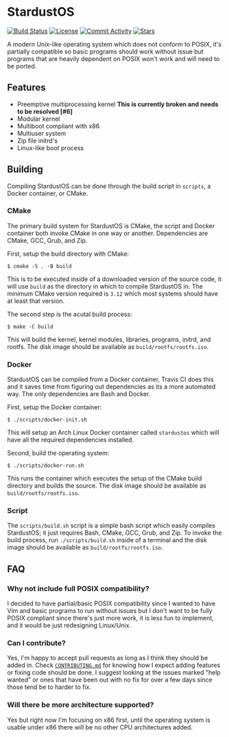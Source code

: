 # StardustOS

[![Build Status](https://img.shields.io/travis/com/RossComputerGuy/stardustos?style=for-the-badge)](https://travis-ci.com/RossComputerGuy/stardustos)
[![License](https://img.shields.io/github/license/RossComputerGuy/stardustos?style=for-the-badge)](https://github.com/RossComputerGuy/stardustos/blob/master/LICENSE)
[![Commit Activity](https://img.shields.io/github/commit-activity/w/RossComputerGuy/stardustos?style=for-the-badge)](https://github.com/RossComputerGuy/stardustos/pulse)
[![Stars](https://img.shields.io/github/stars/RossComputerGuy/stardustos?style=for-the-badge)](https://github.com/RossComputerGuy/stardustos/stargazers)

A modern Unix-like operating system which does not conform to POSIX, it's partially compatible so basic programs should work without issue but programs that are heavily dependent on POSIX won't work and will need to be ported.

## Features
* Preemptive multiprocessing kernel **This is currently broken and needs to be resolved [#6]**
* Modular kernel
* Multiboot compliant with x86
* Multiuser system
* Zip file initrd's
* Linux-like boot process

## Building
Compiling StardustOS can be done through the build script in `scripts`, a Docker container, or CMake.

### CMake
The primary build system for StardustOS is CMake, the script and Docker container both invoke CMake in one way or another. Dependencies are CMake, GCC, Grub, and Zip.

First, setup the build directory with CMake:
```
$ cmake -S . -B build
```
This is to be executed inside of a downloaded version of the source code, it will use `build` as the directory in which to compile StardustOS in. The minimum CMake version required is `3.12` which most systems should have at least that version.

The second step is the acutal build process:
```
$ make -C build
```
This will build the kernel, kernel modules, libraries, programs, initrd, and rootfs. The disk image should be available as `build/rootfs/rootfs.iso`.

### Docker
StardustOS can be compiled from a Docker container, Travis CI does this and it saves time from figuring out dependencies as its a more automated way. The only dependencies are Bash and Docker.

First, setup the Docker container:
```
$ ./scripts/docker-init.sh
```
This will setup an Arch Linux Docker container called `stardustos` which will have all the required dependencies installed.

Second, build the operating system:
```
$ ./scripts/docker-run.sh
```
This runs the container which executes the setup of the CMake build directory and builds the source. The disk image should be available as `build/rootfs/rootfs.iso`.

### Script
The `scripts/build.sh` script is a simple bash script which easily compiles StardustOS; it just requires Bash, CMake, GCC, Grub, and Zip. To invoke the build process, run `./scripts/build.sh` inside of a terminal and the disk image should be available as `build/rootfs/rootfs.iso`.

## FAQ

### Why not include full POSIX compatibility?
I decided to have partial/basic POSIX compatibility since I wanted to have Vim and basic programs to run without issues but I don't want to be fully POSIX compliant since there's just more work, it is less fun to implement, and it would be just redesigning Linux/Unix.

### Can I contribute?
Yes, I'm happy to accept pull requests as long as I think they should be added in. Check [`CONTRIBUTING.md`](https://github.com/RossComputerGuy/stardustos/blob/master/CONTRIBUTING.md) for knowing how I expect adding features or fixing code should be done. I suggest looking at the issues marked "help wanted" or ones that have been out with no fix for over a few days since those tend be to harder to fix.

### Will there be more architecture supported?
Yes but right now I'm focusing on x86 first, until the operating system is usable under x86 there will be no other CPU architectures added.
